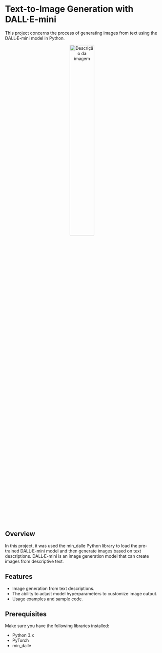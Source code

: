 # Text-to-Image Generation with DALL·E-mini
This project concerns the process of generating images from text using the DALL·E-mini model in Python. <br>
<div align="center">
  <img src="https://github.com/Mariana-Alvim/image-from-text/assets/104532249/0c368409-9cbc-4e9a-85b1-1fe727a531bb" alt="Descrição da imagem" width="40%">
</div>


## Overview


In this project, it was used the min_dalle Python library to load the pre-trained DALL·E-mini model and then generate images based on text descriptions. DALL·E-mini is an image generation model that can create images from descriptive text.

## Features

- Image generation from text descriptions.
- The ability to adjust model hyperparameters to customize image output.
- Usage examples and sample code.

## Prerequisites

Make sure you have the following libraries installed:

- Python 3.x
- PyTorch
- min_dalle
